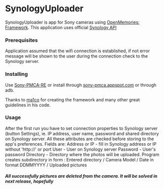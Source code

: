 # SynologyUploader
SynologyUploader is app for Sony cameras using [OpenMemories: Framework](https://github.com/ma1co/OpenMemories-Framework). This application uses official [Synology API](https://global.download.synology.com/download/Document/DeveloperGuide/Synology_Download_Station_Web_API.pdf)

### Prerequisites
Application assumed that the wifi connection is established, if not error message will be shown to the user during the connection check to the Synology server.

### Installing
Use [Sony-PMCA-RE](https://github.com/ma1co/Sony-PMCA-RE) or install through [sony-pmca.appspot.com](https://sony-pmca.appspot.com/apps) or through adb.

Thanks to [ma1co](https://github.com/ma1co) for creating the framework and many other great guidelines in his code.

### Usage
After the first run you have to set connection properties to Synology server (button Settings), ie. IP address, user name, password and shared directory on Synology server. All these attributes are checked before storing to the app's preferences. Fields are:
Address or IP - fill in Synology address or IP without 'http://' or port
User - User on Synology server
Password - User's password
Directory - Directory where the photos will be uploaded. Program creates subdirectory in form : Entered directory / Camera Model / Date in format DDMMYYYY / Uploaded pictures

##### All successfully pictures are deleted from the camera. It will be solved in next release, hopefully